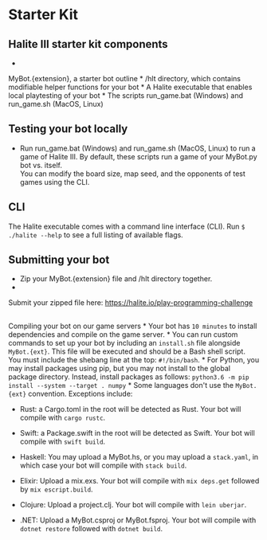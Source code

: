 # Starter Kit

## Halite III starter kit components
* 
MyBot.{extension}, a starter bot outline
* 
/hlt directory, which contains modifiable helper functions for your bot
* 
	A Halite executable that enables local playtesting of your bot
* 
The scripts run_game.bat (Windows) and run_game.sh (MacOS, Linux)

## Testing your bot locally
* 
	Run run_game.bat (Windows) and run_game.sh (MacOS, Linux) to run a game of Halite III. 
By default, these scripts run a game of your MyBot.py bot vs. itself.  
You can modify the board size, map seed, and the opponents of test games using the CLI.


## CLI
The Halite executable comes with a command line interface (CLI). 
Run `$ ./halite --help` to see a full listing of available flags.


## Submitting your bot
* Zip your MyBot.{extension} file and /hlt directory together.
* 
Submit your zipped file here: https://halite.io/play-programming-challenge

## 
Compiling your bot on our game servers
* 
Your bot has `10 minutes` to install dependencies and compile on the game server.
* 
You can run custom commands to set up your bot by including an `install.sh` file alongside `MyBot.{ext}`. 
This file will be executed and should be a Bash shell script. 
You must include the shebang line at the top: `#!/bin/bash`.
  * 
For Python, you may install packages using pip, but you may not install to the global package directory. 
Instead, install packages as follows: `python3.6 -m pip install --system --target . numpy`
* 
Some languages don't use the `MyBot.{ext}` convention. 
Exceptions include:
  * Rust: a Cargo.toml in the root will be detected as Rust. 
Your bot will compile with `cargo rustc`.
  
* Swift: a Package.swift in the root will be detected as Swift. 
Your bot will compile with `swift build`.
  
* Haskell: You may upload a MyBot.hs, or you may upload a `stack.yaml`, 
in which case your bot will compile with `stack build`.
  
* Elixir: Upload a mix.exs. Your bot will compile with `mix deps.get` followed by `mix escript.build`.
  
* Clojure: Upload a project.clj. Your bot will compile with `lein uberjar`.
  
* .NET: Upload a MyBot.csproj or MyBot.fsproj. Your bot will compile with `dotnet restore` followed with 
`dotnet build`.
